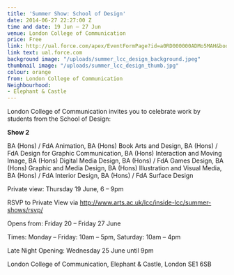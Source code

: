 ```yaml
---
title: 'Summer Show: School of Design'
date: 2014-06-27 22:27:00 Z
time and date: 19 Jun – 27 Jun
venue: London College of Communication
price: Free
link: http://ual.force.com/apex/EventFormPage?id=a0RD000000ADMo5MAH&book=true
link text: ual.force.com
background image: "/uploads/summer_lcc_design_background.jpeg"
thumbnail image: "/uploads/summer_lcc_design_thumb.jpg"
colour: orange
from: London College of Communication
Neighbourhood:
- Elephant & Castle
---
```


London College of Communication invites you to celebrate work by students from the School of Design:

**Show 2**

BA (Hons) / FdA Animation, BA (Hons) Book Arts and Design, BA (Hons) / FdA Design for Graphic Communication, BA (Hons) Interaction and Moving Image, BA (Hons) Digital Media Design, BA (Hons) / FdA Games Design, BA (Hons) Graphic and Media Design, BA (Hons) Illustration and Visual Media, BA (Hons) / FdA Interior Design, BA (Hons) / FdA Surface Design

Private view: Thursday 19 June, 6 – 9pm

RSVP to Private View via http://www.arts.ac.uk/lcc/inside-lcc/summer-shows/rsvp/

Opens from: Friday 20 – Friday 27 June

Times: Monday – Friday: 10am – 5pm, Saturday: 10am – 4pm

Late Night Opening: Wednesday 25 June until 9pm

London College of Communication, Elephant & Castle, London SE1 6SB
